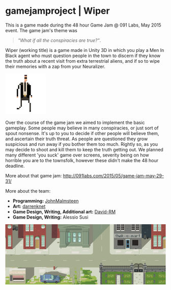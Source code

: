 # gamejamproject | Wiper

This is a game made during the 48 hour Game Jam @ 091 Labs, May 2015 event. 
The game jam's theme was 

>*"What if all the conspiracies are true?"*.

Wiper (working title) is a game made in Unity 3D in which you play a Men In Black agent who 
must question people in the town to discern if they know the truth about a 
recent visit from extra terrestrial aliens, and if so to wipe their memories 
with a zap from your Neuralizer.

![Image of MiB Agent](https://github.com/JohnMalmsteen/gamejamproject/blob/master/Assets/Sprites/hi_mib_walk_8.png)

Over the course of the game jam we aimed to implement the basic gameplay.
Some people may believe in many conspiracies, or just sort of spout nonsense.
It's up to you to decide if other people will believe them, and ascertain their
truth threat. As people are questioned they grow suspicious and run away if you bother
them too much. Rightly so, as you may decide to shoot and kill them to keep the
truth getting out. We planned many different 'you suck' game over screens,
severity being on how horrible you are to the townsfolk, however these
didn't make the 48 hour deadline.

More about that game jam:
http://091labs.com/2015/05/game-jam-may-29-31/

More about the team:

* **Programming:** [JohnMalmsteen](https://github.com/JohnMalmsteen/)
* **Art:** [darrenknet](https://github.com/darrenknet/)
* **Game Design, Writing, Additional art:** [David-RM](https://github.com/David-RM/)
* **Game Design, Writing:** Alessio Susi
 
![Image of MiB Agent](https://github.com/JohnMalmsteen/gamejamproject/blob/master/Assets/Sprites/Environments/hi_bg3.png)

